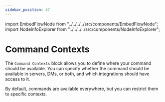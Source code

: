 ```yaml
---
sidebar_position: 47
---
```


import EmbedFlowNode from "../../../../src/components/EmbedFlowNode";
import NodeInfoExplorer from "../../../../src/components/NodeInfoExplorer";

# Command Contexts

<EmbedFlowNode type="option_command_contexts" />

The `Command Contexts` block allows you to define where your command should be available. You can specify whether the command should be available in servers, DMs, or both, and which integrations should have access to it.

By default, commands are available everywhere, but you can restrict them to specific contexts.

<NodeInfoExplorer type="option_command_contexts" />
